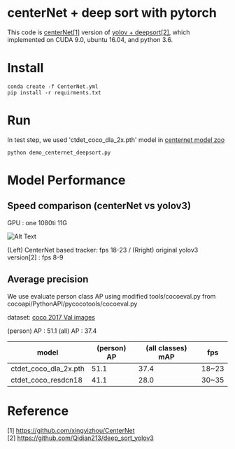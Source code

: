 # centerNet + deep sort with pytorch 

This code is [centerNet[1]](https://github.com/xingyizhou/CenterNet) version of [yolov + deepsort[2]](https://github.com/Qidian213/deep_sort_yolov3), which implemented on CUDA 9.0, ubuntu 16.04, and python 3.6.


# Install

```
conda create -f CenterNet.yml
pip install -r requirments.txt
```


# Run

In test step, we used 'ctdet_coco_dla_2x.pth' model in [centernet model zoo](https://github.com/xingyizhou/CenterNet/blob/master/readme/MODEL_ZOO.md)   


```
python demo_centernet_deepsort.py
```

# Model Performance 
## Speed comparison (centerNet vs yolov3)

GPU : one 1080ti 11G

![Alt Text](https://github.com/kimyoon-young/centerNet-deep-sort/blob/master/centernet_vs_yolo3.gif)

(Left) CenterNet based tracker: fps 18-23  /  (Rright) original yolov3 version[2] : fps 8-9 

   
   
## Average precision

We use evaluate person class AP using modified tools/cocoeval.py from cocoapi/PythonAPI/pycocotools/cocoeval.py 

dataset: [coco 2017 Val images](http://cocodataset.org/#download)


(person) AP : 51.1
(all) AP : 37.4

| model  | (person) AP | (all classes) mAP | fps |
| ------------- | ------------- | ------------- | ------------- |
| ctdet_coco_dla_2x.pth | 51.1 | 37.4 | 18~23 |
| ctdet_coco_resdcn18 | 41.1 | 28.0 | 30~35 |



# Reference
[1] https://github.com/xingyizhou/CenterNet   
[2] https://github.com/Qidian213/deep_sort_yolov3
